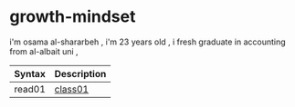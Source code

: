 # growth-mindset


i'm osama al-shararbeh , i'm 23 years old , i fresh graduate in accounting from al-albait uni , 



 
| Syntax      | Description         |
| ----------- | --------------------|
| read01      | [class01](read01.md)|       |

